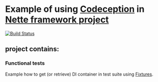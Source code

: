 # Example of using [Codeception](http://codeception.com/) in [Nette framework project](http://nette.org)

[![Build Status](https://travis-ci.org/newPOPE/nette-codeception-example.svg?branch=master)](https://travis-ci.org/newPOPE/nette-codeception-example)

## project contains:

### Functional tests
Example how to get (or retrieve) DI container in test suite using [Fixtures](http://codeception.com/docs/reference/Fixtures).
